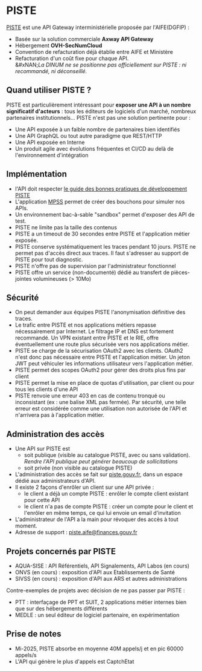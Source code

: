 # PISTE

[PISTE](https://piste.gouv.fr/) est une API Gateway interministérielle proposée par l'AIFE(DGFIP) :

* Basée sur la solution commerciale **Axway API Gateway**
* Hébergement **OVH-SecNumCloud**
* Convention de refacturation déjà établie entre AIFE et Ministère
* Refacturation d'un coût fixe pour chaque API.\
  &#xNAN;_&#x4C;a DINUM ne se positionne pas officiellement sur PISTE : ni recommandé, ni déconseillé._

## Quand utiliser PISTE ?

PISTE est particulièrement intéressant pour **exposer une API à un nombre significatif d'acteurs** : tous les éditeurs de logiciels d'un marché, nombreux partenaires institutionnels... PISTE n'est pas une solution pertinente pour :

* Une API exposée à un faible nombre de partenaires bien identifiés
* Une API GraphQL ou tout autre paradigme que REST/HTTP
* Une API exposée en Interne
* Un produit agile avec évolutions fréquentes et CI/CD au delà de l'environnement d'intégration

## Implémentation

* l'API doit respecter [le guide des bonnes pratiques de développement PISTE](PISTE%20-%20Guide%20de%20bonnes%20pratiques%20API_v2.00.pdf)
* L'application [MPSS](https://mpss.piste.gouv.fr/) permet de créer des bouchons pour simuler nos APIs.
* Un environnement bac-à-sable "sandbox" permet d'exposer des API de test.
* PISTE ne limite pas la taille des contenus
* PISTE a un timeout de 30 secondes entre PISTE et l'application métier exposée.
* PISTE conserve systématiquement les traces pendant 10 jours. PISTE ne permet pas d'accès direct aux traces. Il faut s'adresser au support de PISTE pour tout diagnostic.
* PISTE n'offre pas de supervision par l'administrateur fonctionnel
* PISTE offre un service (non-documenté) dédié au transfert de pièces-jointes volumineuses (> 10Mo)

## Sécurité

* On peut demander aux équipes PISTE l'anonymisation définitive des traces.
* Le trafic entre PISTE et nos applications métiers repasse nécessairement par Internet. Le filtrage IP et DNS est fortement recommandé. Un VPN existant entre PISTE et le RIE, offre éventuellement une route plus sécurisée vers nos applications métier.
* PISTE se charge de la sécurisation OAuth2 avec les clients. OAuth2 n'est donc pas nécessaire entre PISTE et l'application métier. Un jeton JWT peut véhiculer les informations utilisateur vers l'application métier.
* PISTE permet des scopes OAuth2 pour gérer des droits plus fins par client
* PISTE permet la mise en place de quotas d'utilisation, par client ou pour tous les clients d'une API
* PISTE renvoie une erreur 403 en cas de contenu tronqué ou inconsistant (ex : une balise XML pas fermée). Par sécurité, une telle erreur est considérée comme une utilisation non autorisée de l'API et n'arrivera pas à l'application métier.

## Administration des accès

* Une API sur PISTE est
  * soit publique (visible au catalogue PISTE, avec ou sans validation). _Rendre l'API publique peut générer beaucoup de sollicitations_
  * soit privée (non visible au catalogue PISTE)
* L'administration des accès se fait sur [piste.gouv.fr](https://piste.gouv.fr/), dans un espace dédié aux administrateurs d'API.
* Il existe 2 façons d'enrôler un client sur une API privée :
  * le client a déjà un compte PISTE : enrôler le compte client existant pour cette API
  * le client n'a pas de compte PISTE : créer un compte pour le client et l'enrôler en même temps, ce qui lui envoie un email d'invitation
* L'administrateur de l'API a la main pour révoquer des accès à tout moment.
* Adresse de support : piste.aife@finances.gouv.fr

## Projets concernés par PISTE

* AQUA-SISE : API Référentiels, API Signalements, API Labos (en cours)
* ONVS (en cours) : exposition d'API aux Etablissements de Santé
* SIVSS (en cours) : exposition d'API aux ARS et autres administrations

Contre-exemples de projets avec décision de ne pas passer par PISTE :

* PTT : interfaçage de PPT et SUIT, 2 applications métier internes bien que sur des hébergements différents
* MEDLE : un seul éditeur de logiciel partenaire, en expérimentation

## Prise de notes

* Mi-2025, PISTE absorbe en moyenne 40M appels/j et en pic 60000 appels/s
* L'API qui génère le plus d'appels est CaptchEtat
